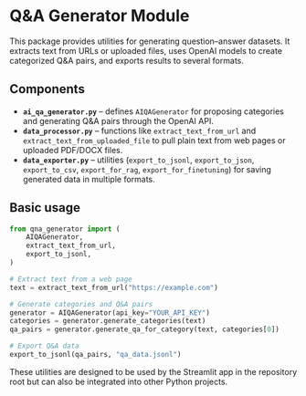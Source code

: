# Q&A Generator Module

This package provides utilities for generating question–answer datasets. It extracts text from URLs or uploaded files, uses OpenAI models to create categorized Q&A pairs, and exports results to several formats.

## Components

- **`ai_qa_generator.py`** – defines `AIQAGenerator` for proposing categories and generating Q&A pairs through the OpenAI API.
- **`data_processor.py`** – functions like `extract_text_from_url` and `extract_text_from_uploaded_file` to pull plain text from web pages or uploaded PDF/DOCX files.
- **`data_exporter.py`** – utilities (`export_to_jsonl`, `export_to_json`, `export_to_csv`, `export_for_rag`, `export_for_finetuning`) for saving generated data in multiple formats.

## Basic usage

```python
from qna_generator import (
    AIQAGenerator,
    extract_text_from_url,
    export_to_jsonl,
)

# Extract text from a web page
text = extract_text_from_url("https://example.com")

# Generate categories and Q&A pairs
generator = AIQAGenerator(api_key="YOUR_API_KEY")
categories = generator.generate_categories(text)
qa_pairs = generator.generate_qa_for_category(text, categories[0])

# Export Q&A data
export_to_jsonl(qa_pairs, "qa_data.jsonl")
```

These utilities are designed to be used by the Streamlit app in the repository root but can also be integrated into other Python projects.

